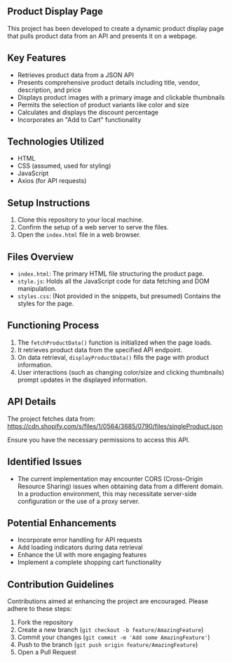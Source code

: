 ## Product Display Page

This project has been developed to create a dynamic product display page that pulls product data from an API and presents it on a webpage.

## Key Features

- Retrieves product data from a JSON API
- Presents comprehensive product details including title, vendor, description, and price
- Displays product images with a primary image and clickable thumbnails
- Permits the selection of product variants like color and size
- Calculates and displays the discount percentage
- Incorporates an "Add to Cart" functionality

## Technologies Utilized

- HTML
- CSS (assumed, used for styling)
- JavaScript
- Axios (for API requests)

## Setup Instructions

1. Clone this repository to your local machine.
2. Confirm the setup of a web server to serve the files.
3. Open the `index.html` file in a web browser.

## Files Overview

- `index.html`: The primary HTML file structuring the product page.
- `style.js`: Holds all the JavaScript code for data fetching and DOM manipulation.
- `styles.css`: (Not provided in the snippets, but presumed) Contains the styles for the page.

## Functioning Process

1. The `fetchProductData()` function is initialized when the page loads.
2. It retrieves product data from the specified API endpoint.
3. On data retrieval, `displayProductData()` fills the page with product information.
4. User interactions (such as changing color/size and clicking thumbnails) prompt updates in the displayed information.

## API Details

The project fetches data from:
https://cdn.shopify.com/s/files/1/0564/3685/0790/files/singleProduct.json

Ensure you have the necessary permissions to access this API.

## Identified Issues

- The current implementation may encounter CORS (Cross-Origin Resource Sharing) issues when obtaining data from a different domain. In a production environment, this may necessitate server-side configuration or the use of a proxy server.

## Potential Enhancements

- Incorporate error handling for API requests
- Add loading indicators during data retrieval
- Enhance the UI with more engaging features
- Implement a complete shopping cart functionality

## Contribution Guidelines

Contributions aimed at enhancing the project are encouraged. Please adhere to these steps:

1. Fork the repository
2. Create a new branch (`git checkout -b feature/AmazingFeature`)
3. Commit your changes (`git commit -m 'Add some AmazingFeature'`)
4. Push to the branch (`git push origin feature/AmazingFeature`)
5. Open a Pull Request